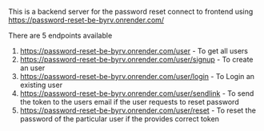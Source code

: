 This is a backend server for the password reset connect to frontend using https://password-reset-be-byrv.onrender.com/

There are 5 endpoints available
 1. https://password-reset-be-byrv.onrender.com/user - To get all users
 2. https://password-reset-be-byrv.onrender.com/user/signup - To create an user
 3. https://password-reset-be-byrv.onrender.com/user/login - To Login an existing user
 4. https://password-reset-be-byrv.onrender.com/user/sendlink - To send the token to the users email if the user requests to reset password
 5. https://password-reset-be-byrv.onrender.com/user/reset - To reset the password of the particular user if the provides correct token